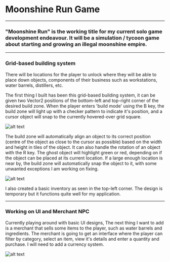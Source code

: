 # Moonshine Run Game

***

### "Moonshine Run" is the working title for my current solo game development endeavour. It will be a simulation / tycoon game about starting and growing an illegal moonshine empire.

***

### Grid-based building system

There will be locations for the player to unlock where they will be able to place down objects, components of their business such as workstations, water barrels, distillers, etc.

The first thing I built has been this grid-based building system, it can be given two Vector2 positions of the bottom-left and top-right corner of the desired build zone.
When the player enters 'build mode' using the B key, the build zone will light up with a checker pattern to indicate it's position, and a cursor object will snap to the currently hovered-over grid square.

![alt text](images/build-system-demo-1.png, "Grid based building system")

The build zone will automatically align an object to its correct position (centre of the object as close to the cursor as possible) based on the width and height in tiles of the object. It can also handle the rotation of an object with the R key.
The ghost object will highlight green or red, depending on if the object can be placed at its current location. 
If a large enough location is near by, the build zone will automatically snap the object to it, with some unwanted exceptions I am working on fixing.

![alt text](images/build-system-demo-2.png, "Building system collision and snap to available grid")

I also created a basic inventory as seen in the top-left corner. The design is temporary but it functions quite well for my application.

***

### Working on UI and Merchant NPC

Currently playing around with basic UI designs, The next thing I want to add is a merchant that sells some items to the player, such as water barrels and ingredients.
The merchant is going to get an interface where the player can filter by category, select an item, view it's details and enter a quantity and purchase.
I will need to add a currency system.

![alt text](images/wip-merchant-ui.png, "Current merchant UI design")
